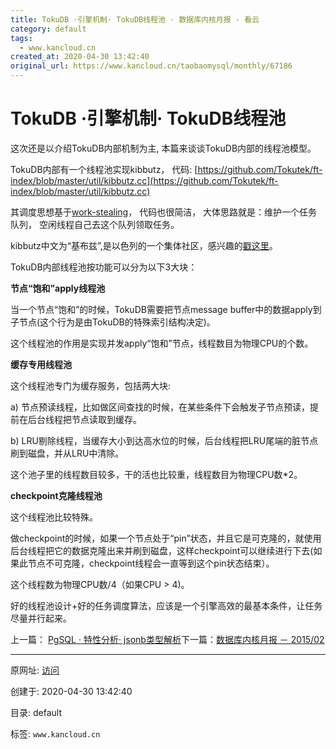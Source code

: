 ```yaml
---
title: TokuDB ·引擎机制· TokuDB线程池 · 数据库内核月报 · 看云
category: default
tags: 
  - www.kancloud.cn
created_at: 2020-04-30 13:42:40
original_url: https://www.kancloud.cn/taobaomysql/monthly/67186
---
```


# TokuDB ·引擎机制· TokuDB线程池

这次还是以介绍TokuDB内部机制为主, 本篇来谈谈TokuDB内部的线程池模型。

TokuDB内部有一个线程池实现kibbutz， 代码: [https://github.com/Tokutek/ft-index/blob/master/util/kibbutz.cc](https://github.com/Tokutek/ft-index/blob/master/util/kibbutz.cc)

其调度思想基于[work-stealing](http://en.wikipedia.org/wiki/Work_stealing)， 代码也很简洁， 大体思路就是：维护一个任务队列， 空闲线程自己去这个队列领取任务。

kibbutz中文为“基布兹”,是以色列的一个集体社区，感兴趣的[戳这里](http://zh.wikipedia.org/wiki/%E5%9F%BA%E5%B8%83%E5%85%B9)。

TokuDB内部线程池按功能可以分为以下3大块：

**节点“饱和”apply线程池**

当一个节点“饱和”的时候，TokuDB需要把节点message buffer中的数据apply到子节点(这个行为是由TokuDB的特殊索引结构决定)。

这个线程池的作用是实现并发apply“饱和”节点，线程数目为物理CPU的个数。

**缓存专用线程池**

这个线程池专门为缓存服务，包括两大块:

a) 节点预读线程，比如做区间查找的时候，在某些条件下会触发子节点预读，提前在后台线程把节点读取到缓存。

b) LRU剔除线程，当缓存大小到达高水位的时候，后台线程把LRU尾端的脏节点刷到磁盘，并从LRU中清除。

这个池子里的线程数目较多，干的活也比较重，线程数目为物理CPU数*2。

**checkpoint克隆线程池**

这个线程池比较特殊。

做checkpoint的时候，如果一个节点处于“pin”状态，并且它是可克隆的，就使用后台线程把它的数据克隆出来并刷到磁盘，这样checkpoint可以继续进行下去(如果此节点不可克隆，checkpoint线程会一直等到这个pin状态结束）。

这个线程数为物理CPU数/4（如果CPU > 4)。

好的线程池设计+好的任务调度算法，应该是一个引擎高效的最基本条件，让任务尽量并行起来。

上一篇： [PgSQL · 特性分析· jsonb类型解析](https://www.kancloud.cn/taobaomysql/monthly/67185)下一篇：[数据库内核月报 － 2015/02](https://www.kancloud.cn/taobaomysql/monthly/67023)

---------------------------------------------------


原网址: [访问](https://www.kancloud.cn/taobaomysql/monthly/67186)

创建于: 2020-04-30 13:42:40

目录: default

标签: `www.kancloud.cn`

